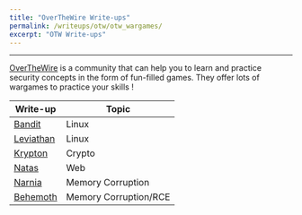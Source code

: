 ```yaml
---
title: "OverTheWire Write-ups"
permalink: /writeups/otw/otw_wargames/
excerpt: "OTW Write-ups"
---
```


---
[OverTheWire](https://overthewire.org/wargames/) is a community that can help you to learn and practice security concepts in the form of fun-filled games. They offer lots of wargames to practice your skills !

Write-up | Topic 
-------- | ----- 
[Bandit](/writeups/otw/bandit/) | Linux
[Leviathan](/writeups/otw/leviathan/) | Linux 
[Krypton](/writeups/otw/krypton/) | Crypto 
[Natas](/writeups/otw/natas/) | Web 
[Narnia](/writeups/otw/narnia/) | Memory Corruption
[Behemoth](/writeups/otw/behemoth/) | Memory Corruption/RCE

